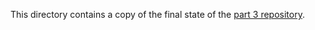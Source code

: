 This directory contains a copy of the final state of the [part 3 repository](https://github.com/rikurauhala/fullstack-part3).
